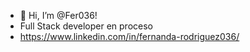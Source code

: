 - 👋 Hi, I’m @Fer036!
- Full Stack developer en proceso
- https://www.linkedin.com/in/fernanda-rodriguez036/

<!---
Fer036/Fer036 is a ✨ special ✨ repository because its `README.md` (this file) appears on your GitHub profile.
You can click the Preview link to take a look at your changes.
--->
